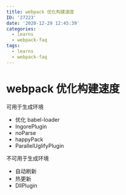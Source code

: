 ```yaml
---
title: webpack 优化构建速度
ID: '27223'
date: '2020-12-29 12:45:39'
categories:
  - learns
  - webpack-faq
tags:
  - learns
  - webpack-faq
---
```


# webpack 优化构建速度

可用于生成环境

- 优化 babel-loader
- IngorePlugin
- noParse
- happyPack
- ParallelUglifyPlugin

不可用于生成环境

- 自动刷新
- 热更新
- DllPlugin
